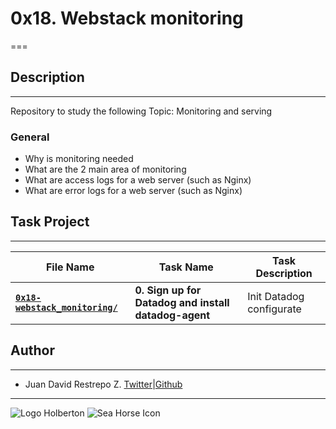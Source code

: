 # 0x18. Webstack monitoring

===

## Description

---
Repository to study the following Topic: Monitoring and serving

### General

- Why is monitoring needed
- What are the 2 main area of monitoring
- What are access logs for a web server (such as Nginx)
- What are error logs for a web server (such as Nginx)

## Task Project

---
File Name|Task Name|Task Description
---|---|---
[**`0x18-webstack_monitoring/`**](https://github.com/jdrestre/holberton-system_engineering-devops/blob/master/0x18-webstack_monitoring/)|**0. Sign up for Datadog and install datadog-agent**|Init Datadog configurate

## Author

---

- Juan David Restrepo Z. [Twitter](https://twitter.com/jdrestre)|[Github](https://github.com/jdrestre)

---
![Logo Holberton](https://www.holbertonschool.com/holberton-logo.png) ![Sea Horse Icon](https://intranet.hbtn.io/assets/holberton-logo-coral-27055cb2f875eb10bf3b3942e52a24581bc0667695bdc856d4f08b469b678000.png)
